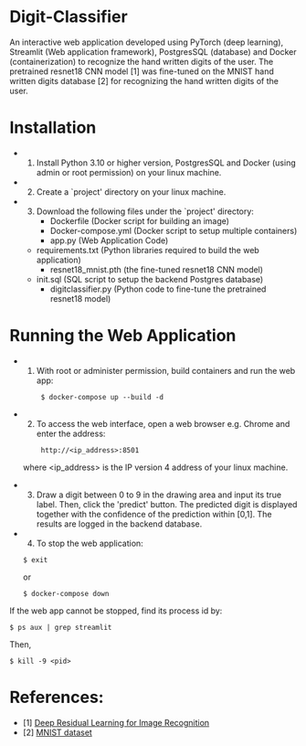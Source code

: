 # Digit-Classifier

An interactive web application developed using PyTorch (deep learning), Streamlit (Web application framework), PostgresSQL (database) and Docker (containerization) to recognize the hand written digits of the user. The pretrained resnet18 CNN model [1] was fine-tuned on the MNIST hand written digits database [2] for recognizing the hand written digits of the user.

# Installation

- 1. Install Python 3.10 or higher version, PostgresSQL and Docker (using admin or root permission) on your linux machine.
- 2. Create a `project' directory on your linux machine.
- 3. Download the following files under the `project' directory:
	 - Dockerfile (Docker script for building an image)
	 - Docker-compose.yml (Docker script to setup multiple containers) 
	 - app.py (Web Application Code)
   - requirements.txt (Python libraries required to build the web application)  
	 - resnet18_mnist.pth (the fine-tuned resnet18 CNN model)
   - init.sql (SQL script to setup the backend Postgres database)
	 - digitclassifier.py (Python code to fine-tune the pretrained resnet18 model)

# Running the Web Application

- 1. With root or administer permission, build containers and run the web app:
      ```
       $ docker-compose up --build -d
      ```
- 2. To access the web interface, open a web browser e.g. Chrome and enter the address: 
      ```
       http://<ip_address>:8501
      ```
    where <ip_address> is the IP version 4 address of your linux machine. 

- 3. Draw a digit between 0 to 9 in the drawing area and input its true label. Then, click the 'predict' button. The predicted digit is displayed together with the confidence of the prediction within [0,1]. The results are logged in the backend database.
  
- 4. To stop the web application:
  ```
  $ exit         
  ```
  or 
  ```
  $ docker-compose down        
  ```

If the web app cannot be stopped, find its process id by: 
```
$ ps aux | grep streamlit 
```
Then, 
```
$ kill -9 <pid>
```
# References:

- [1] [Deep Residual Learning for Image Recognition](https://arxiv.org/abs/1512.03385)
- [2] [MNIST dataset](https://www.kaggle.com/datasets/hojjatk/mnist-dataset) 

